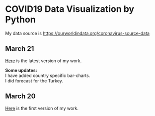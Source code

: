 # COVID19 Data Visualization by Python

My data source is https://ourworldindata.org/coronavirus-source-data

## March 21
[Here](Covid19_March_21.html) is the latest version of my work.

**Some updates:**    
I have added country specific bar-charts.  
I did forecast for the Turkey.  

## March 20
[Here](Covid19_March_20.html) is the first version of my work.


